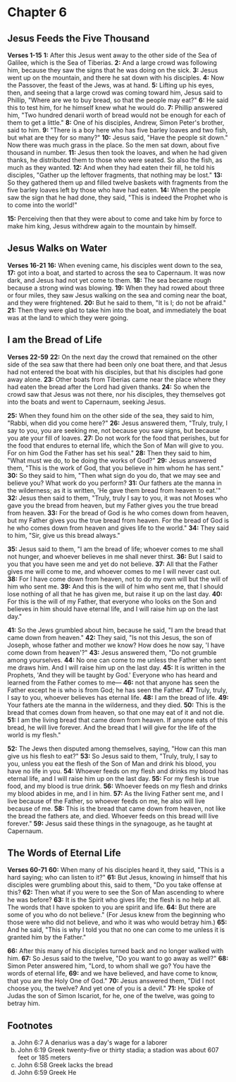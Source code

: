 # Chapter 6

## Jesus Feeds the Five Thousand

**Verses 1-15**
**1:** After this Jesus went away to the other side of the Sea of Galilee, which is the Sea of Tiberias.
**2:** And a large crowd was following him, because they saw the signs that he was doing on the sick.
**3:** Jesus went up on the mountain, and there he sat down with his disciples.
**4:** Now the Passover, the feast of the Jews, was at hand.
**5:** Lifting up his eyes, then, and seeing that a large crowd was coming toward him, Jesus said to Phillip, "Where are we to buy bread, so that the people may eat?"
**6:** He said this to test him, for he himself knew what he would do.
**7:** Phillip answered him, "Two hundred denarii worth of bread would not be enough for each of them to get a little."
**8:** One of his disciples, Andrew, Simon Peter's brother, said to him.
**9:** "There is a boy here who has five barley loaves and two fish, but what are they for so many?"
**10:** Jesus said, "Have the people sit down." Now there was much grass in the place. So the men sat down, about five thousand in number.
**11:** Jesus then took the loaves, and when he had given thanks, he distributed them to those who were seated. So also the fish, as much as they wanted.
**12:** And when they had eaten their fill, he told his disciples, "Gather up the leftover fragments, that nothing may be lost."
**13:** So they gathered them up and filled twelve baskets with fragments from the five barley loaves left by those who have had eaten.
**14:** When the people saw the sign that he had done, they said, "This is indeed the Prophet who is to come into the world!"

**15:** Perceiving then that they were about to come and take him by force to make him king, Jesus withdrew again to the mountain by himself.

## Jesus Walks on Water
**Verses 16-21**
**16:** When evening came, his disciples went down to the sea,
**17:** got into a boat, and started to across the sea to Capernaum. It was now dark, and Jesus had not yet come to them.
**18:** The sea became rough because a strong wind was blowing.
**19:** When they had rowed about three or four miles, they saw Jesus walking on the sea and coming near the boat, and they were frightened.
**20:** But he said to them, "It is I; do not be afraid."
**21:** Then they were glad to take him into the boat, and immediately the boat was at the land to which they were going.

## I am the Bread of Life
**Verses 22-59**
**22:** On the next day the crowd that remained on the other side of the sea saw that there had been only one boat there, and that Jesus had not entered the boat with his disciples, but that his disciples had gone away alone.
**23:** Other boats from Tiberias came near the place where they had eaten the bread after the Lord had given thanks.
**24:** So when the crowd saw that Jesus was not there, nor his disciples, they themselves got into the boats and went to Capernaum, seeking Jesus.

**25:** When they found him on the other side of the sea, they said to him, "Rabbi, when did you come here?"
**26:** Jesus answered them, "Truly, truly, I say to you, you are seeking me, not because you saw signs, but because you ate your fill of loaves.
**27:** Do not work for the food that perishes, but for the food that endures to eternal life, which the Son of Man will give to you. For on him God the Father has set his seal."
**28:** Then they said to him, "What must we do, to be doing the works of God?"
**29:** Jesus answered them, "This is the work of God, that you believe in him whom he has sent."
**30:** So they said to him, "Then what sign do you do, that we may see and believe you? What work do you perform?
**31:** Our fathers ate the manna in the wilderness; as it is written, 'He gave them bread from heaven to eat.'"
**32:** Jesus then said to them, "Truly, truly I say to you, it was not Moses who gave you the bread from heaven, but my Father gives you the true bread from heaven.
**33:** For the bread of God is he who comes down from heaven, but my Father gives you the true bread from heaven. For the bread of God is he who comes down from heaven and gives life to the world."
**34:** They said to him, "Sir, give us this bread always."

**35:** Jesus said to them, "I am the bread of life; whoever comes to me shall not hunger, and whoever believes in me shall never thirst.
**36:** But I said to you that you have seen me and yet do not believe.
**37:** All that the Father gives me will come to me, and whoever comes to me I will never cast out.
**38:** For I have come down from heaven, not to do my own will but the will of him who sent me.
**39:** And this is the will of him who sent me, that I should lose nothing of all that he has given me, but raise it up on the last day.
**40:** For this is the will of my Father, that everyone who looks on the Son and believes in him should have eternal life, and I will raise him up on the last day."

**41:** So the Jews grumbled about him, because he said, "I am the bread that came down from heaven."
**42:** They said, "Is not this Jesus, the son of Joseph, whose father and mother we know? How does he now say, 'I have come down from heaven'?"
**43:** Jesus answered them, "Do not grumble among yourselves.
**44:** No one can come to me unless the Father who sent me draws him. And I will raise him up on the last day.
**45:** It is written in the Prophets, 'And they will be taught by God.' Everyone who has heard and learned from the Father comes to me—
**46:** not that anyone has seen the Father except he is who is from God; he has seen the Father.
**47** Truly, truly, I say to you, whoever believes has eternal life.
**48:** I am the bread of life.
**49:** Your fathers ate the manna in the wilderness, and they died.
**50:** This is the bread that comes down from heaven, so that one may eat of it and not die.
**51:** I am the living bread that came down from heaven. If anyone eats of this bread, he will live forever. And the bread that I will give for the life of the world is my flesh."

**52:** The Jews then disputed among themselves, saying, "How can this man give us his flesh to eat?"
**53:** So Jesus said to them, "Truly, truly, I say to you, unless you eat the flesh of the Son of Man and drink his blood, you have no life in you.
**54:** Whoever feeds on my flesh and drinks my blood has eternal life, and I will raise him up on the last day.
**55:** For my flesh is true food, and my blood is true drink.
**56:** Whoever feeds on my flesh and drinks my blood abides in me, and I in him.
**57:** As the living Father sent me, and I live because of the Father, so whoever feeds on me, he also will live because of me.
**58:** This is the bread that came down from heaven, not like the bread the fathers ate, and died. Whoever feeds on this bread will live forever."
**59:** Jesus said these things in the synagouge, as he taught at Capernaum.

## The Words of Eternal Life
**Verses 60-71**
**60:** When many of his disciples heard it, they said, "This is a hard saying; who can listen to it?"
**61:** But Jesus, knowing in himself that his disciples were grumbling about this, said to them, "Do you take offense at this?
**62:** Then what if you were to see the Son of Man ascending to where he was before?
**63:** It is the Spirit who gives life; the flesh is no help at all. The words that I have spoken to you are spirit and life.
**64:** But there are some of you who do not believe." (For Jesus knew from the beginning who those were who did not believe, and who it was who would betray him.)
**65:** And he said, "This is why I told you that no one can come to me unless it is granted him by the Father."

**66:** After this many of his disciples turned back and no longer walked with him.
**67:** So Jesus said to the twelve, "Do you want to go away as well?"
**68:** Simon Peter answered him, "Lord, to whom shall we go? You have the words of eternal life,
**69:** and we have believed, and have come to know, that you are the Holy One of God."
**70:** Jesus answered them, "Did I not choose you, the twelve? And yet one of you is a devil."
**71:** He spoke of Judas the son of Simon Iscariot, for he, one of the twelve, was going to betray him.

## Footnotes

<ol type='a'>
	<li>John 6:7 A denarius was a day&#x27;s wage for a laborer</li>
	<li>John 6:19 Greek twenty-five or thirty stadia; a stadion was about 607 feet or 185 meters</li>
	<li>John 6:58 Greek lacks the bread</li>
	<li>John 6:59 Greek He</li>
</ol>
